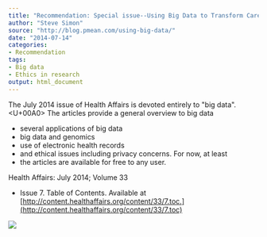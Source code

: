 ```yaml
---
title: "Recommendation: Special issue--Using Big Data to Transform Care"
author: "Steve Simon"
source: "http://blog.pmean.com/using-big-data/"
date: "2014-07-14"
categories:
- Recommendation
tags:
- Big data
- Ethics in research
output: html_document
---
```


The July 2014 issue of Health Affairs is devoted entirely to "big
data".<U+00A0> The articles provide a general overview to big data
- several
applications of big data
- big data and genomics
- use of electronic
health records
- and ethical issues including privacy concerns. For now,
at least
- the articles are available for free to any user.

<!---More--->

Health Affairs: July 2014; Volume 33
- Issue 7. Table of Contents.
Available at
[http://content.healthaffairs.org/content/33/7.toc.](http://content.healthaffairs.org/content/33/7.toc)

![](http://www.pmean.com/images/images/14/using-big-data01.png)




